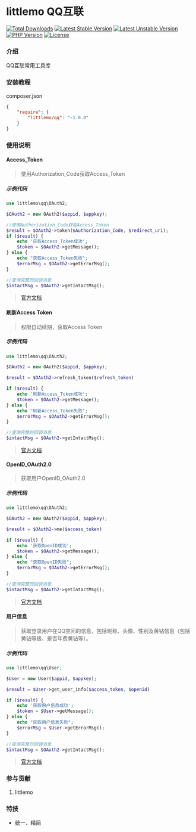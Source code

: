 
littlemo QQ互联
===============

[![Total Downloads](https://poser.pugx.org/littlemo/qq/downloads)](https://packagist.org/packages/littlemo/qq)
[![Latest Stable Version](https://poser.pugx.org/littlemo/qq/v/stable)](https://packagist.org/packages/littlemo/qq)
[![Latest Unstable Version](https://poser.pugx.org/littlemo/qq/v/unstable)](https://packagist.org/packages/littlemo/qq)
[![PHP Version](https://img.shields.io/badge/php-%3E%3D7.4-8892BF.svg)](http://www.php.net/)
[![License](https://poser.pugx.org/littlemo/qq/license)](https://packagist.org/packages/littlemo/qq)

### 介绍
QQ互联常用工具库

### 安装教程

composer.json
```json
{
    "require": {
        "littlemo/qq": "~1.0.0"
    }
}
```

### 使用说明

#### Access_Token

> 使用Authorization_Code获取Access_Token


##### 示例代码


```php
use littlemo\qq\OAuth2;

$OAuth2 = new OAuth2($appid, $appkey);

//使用Authorization_Code获取Access_Token
$result = $OAuth2->token($Authorization_Code, $redirect_uri);
if ($result) {
    echo '获取Access_Token成功';
    $token = $OAuth2->getMessage();
} else {
    echo "获取Access_Token失败";
    $errorMsg = $OAuth2->getErrorMsg();
}

//查询完整的回调消息
$intactMsg = $OAuth2->getIntactMsg();


```

> [官方文档](https://wiki.connect.qq.com/%e4%bd%bf%e7%94%a8authorization_code%e8%8e%b7%e5%8f%96access_token)


#### 刷新Access Token

> 权限自动续期，获取Access Token

##### 示例代码


```php
use littlemo\qq\OAuth2;

$OAuth2 = new OAuth2($appid, $appkey);

$result = $OAuth2->refresh_token($refresh_token)

if ($result) {
    echo '刷新Access_Token成功';
    $token = $OAuth2->getMessage();
} else {
    echo "刷新Access_Token失败";
    $errorMsg = $OAuth2->getErrorMsg();
}

//查询完整的回调消息
$intactMsg = $OAuth2->getIntactMsg();


```

> [官方文档](https://wiki.connect.qq.com/%e4%bd%bf%e7%94%a8authorization_code%e8%8e%b7%e5%8f%96access_token)


#### OpenID_OAuth2.0

> 获取用户OpenID_OAuth2.0

##### 示例代码


```php
use littlemo\qq\OAuth2;

$OAuth2 = new OAuth2($appid, $appkey);

$result = $OAuth2->me($access_token)

if ($result) {
    echo '获取OpenID成功';
    $token = $OAuth2->getMessage();
} else {
    echo "获取OpenID失败";
    $errorMsg = $OAuth2->getErrorMsg();
}

//查询完整的回调消息
$intactMsg = $OAuth2->getIntactMsg();


```

> [官方文档](https://wiki.connect.qq.com/%e8%8e%b7%e5%8f%96%e7%94%a8%e6%88%b7openid_oauth2-0)


####  用户信息

> 获取登录用户在QQ空间的信息，包括昵称、头像、性别及黄钻信息（包括黄钻等级、是否年费黄钻等）。
> 
##### 示例代码


```php
use littlemo\qq\User;

$User = new User($appid, $appkey);

$result = $User->get_user_info($access_token, $openid)

if ($result) {
    echo '获取用户信息成功';
    $token = $User->getMessage();
} else {
    echo "获取用户信息失败";
    $errorMsg = $User->getErrorMsg();
}

//查询完整的回调消息
$intactMsg = $OAuth2->getIntactMsg();


```

> [官方文档](https://wiki.connect.qq.com/%e8%8e%b7%e5%8f%96%e7%94%a8%e6%88%b7openid_oauth2-0)




### 参与贡献

1.  littlemo


### 特技

- 统一、精简
